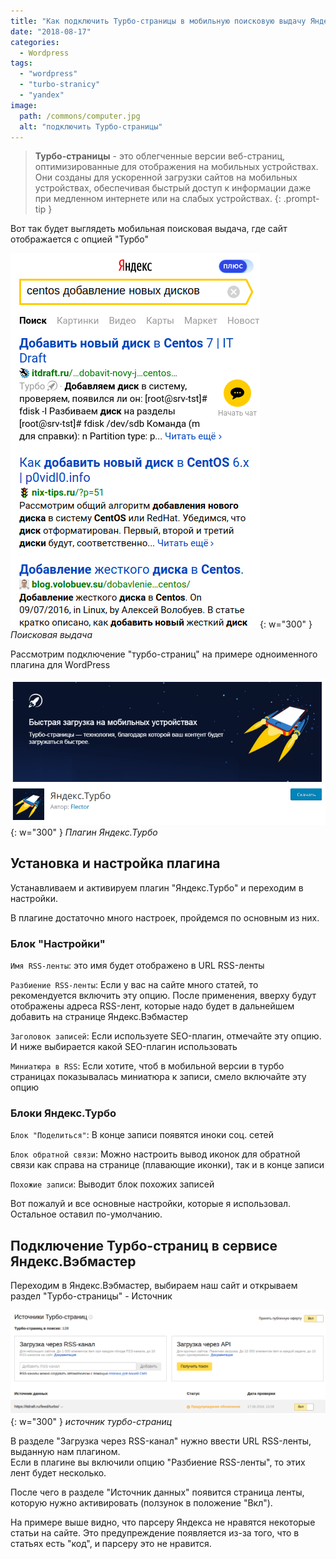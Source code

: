 ```yaml
---
title: "Как подключить Турбо-страницы в мобильную поисковую выдачу Яндекса"
date: "2018-08-17"
categories: 
  - Wordpress
tags: 
  - "wordpress"
  - "turbo-stranicy"
  - "yandex"
image:
  path: /commons/computer.jpg
  alt: "подключить Турбо-страницы"
---
```


> **Турбо-страницы** - это облегченные версии веб-страниц, оптимизированные для отображения на мобильных устройствах. Они созданы для ускоренной загрузки сайтов на мобильных устройствах, обеспечивая быстрый доступ к информации даже при медленном интернете или на слабых устройствах.
{: .prompt-tip }

Вот так будет выглядеть мобильная поисковая выдача, где сайт отображается с опцией "Турбо"

![](/assets/img/posts/2018/08/17/pic-2018-08-17_16-10-13.png){: w="300" }
_Поисковая выдача_

Рассмотрим подключение "турбо-страниц" на примере одноименного плагина для WordPress

![](/assets/img/posts/2018/08/17/pic-2018-08-17_15-47-11.png){: w="300" }
_Плагин Яндекс.Турбо_

## Установка и настройка плагина

Устанавливаем и активируем плагин "Яндекс.Турбо" и переходим в настройки.

В плагине достаточно много настроек, пройдемся по основным из них.

### Блок "Настройки"

`Имя RSS-ленты`: это имя будет отображено в URL RSS-ленты

`Разбиение RSS-ленты`: Если у вас на сайте много статей, то рекомендуется включить эту опцию. После применения, вверху будут отображены адреса RSS-лент, которые надо будет в дальнейшем добавить на странице Яндекс.Вэбмастер

`Заголовок записей`: Если используете SEO-плагин, отмечайте эту опцию. И ниже выбирается какой SEO-плагин использовать

`Миниатюра в RSS`: Если хотите, чтоб в мобильной версии в турбо страницах показывалась миниатюра к записи, смело включайте эту опцию

### Блоки Яндекс.Турбо

`Блок "Поделиться"`: В конце записи появятся иноки соц. сетей

`Блок обратной связи`: Можно настроить вывод иконок для обратной связи как справа на странице (плавающие иконки), так и в конце записи

`Похожие записи`: Выводит блок похожих записей

Вот пожалуй и все основные настройки, которые я использовал. Остальное оставил по-умолчанию.

## Подключение Турбо-страниц в сервисе Яндекс.Вэбмастер

Переходим в Яндекс.Вэбмастер, выбираем наш сайт и открываем раздел "Турбо-страницы" - Источник

![](/assets/img/posts/2018/08/17/pic-2018-08-17_16-16-32.png){: w="300" }
_источник турбо-страниц_

В разделе "Загрузка через RSS-канал" нужно ввести URL RSS-ленты, выданную нам плагином.  
Если в плагине вы включили опцию "Разбиение RSS-ленты", то этих лент будет несколько.

После чего в разделе "Источник данных" появится страница ленты, которую нужно активировать (ползунок в положение "Вкл").

На примере выше видно, что парсеру Яндекса не нравятся некоторые статьи на сайте. Это предупреждение появляется из-за того, что в статьях есть "код", и парсеру это не нравится.
